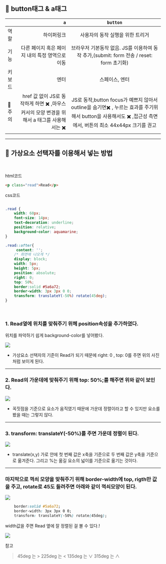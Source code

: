 

## 🔔   button태그 & a태그


||`a`|`button`|
|:---|---:|:---:|
|역할|하이퍼링크|사용자의 동작 실행을 위한 트리거|
|기능|다른 페이지 혹은 페이지 내의 특정 영역으로 이동|브라우저 기본동작 없음. JS를 이용하여 동작 추가,(submit: form 전송 / reset: form 초기화)|
|키보드 |엔터|스페이스, 엔터|
|📌 주의  |href 값 없이 JS로 동작하게 하면 ✖️ ,마우스커서의 모양 변경을 위해서 a 태그를 사용해서는 ✖️  |JS로 동작,button focus가 예쁘지 않아서 outline을 숨기면✖️  , 누르는 효과를 주기위해서 button을 사용해서도 ✖️ ,접근성 측면에서, 버튼의 최소 44x44px 크기를 권고|






-----


## 🌈 가상요소 선택자를 이용해서 넣는 방법

<br/>

html코드
```html
<p class="read">Read</p>
```
css코드
```css

.read {
 	width: 60px;
    font-size: 14px;
    text-decoration: underline;
    position: relative;
    background-color: aquamarine;
}

.read::after{
     content: '';
    /* 화면에 나오게 */
    display: block;
    width: 5px;
    height: 5px;
    position: absolute;
    right: 0;
    top: 50%;
    border:solid #5a6a72; 
    border-width: 3px 3px 0 0;
    transform: translateY(-50%) rotate(45deg); 
}
```

<br/>

### 1. Read옆에 위치를 맞춰주기 위헤 position속성을 추가하였다.
위치를 파악하기 쉽게 background-color를 넣어봤다.

![](https://velog.velcdn.com/images/cocorig/post/c5b0a0cf-4f17-4789-853c-fa8afef52773/image.png)

- 가상요소 선택자의 기준이 Read가 되기 때문에   right: 0 , top: 0를 주면 위의 사진처럼 보이게 된다.


---
### 2. Read의 가운데에 맞춰주기 위해  top: 50%;를 해주면 위와 같이 보인다.
![](https://velog.velcdn.com/images/cocorig/post/69caa087-b616-4a6e-b721-6b02380dc77e/image.png)

  
- 꼭짓점을 기준으로 요소가 움직였기 때문에 가운데 정렬이라고 할 수 있지만 요소를 봤을 때는 그렇지 않다.




-----

### 3. transform: translateY(-50%)를 주면 가운데 정렬이 된다.
![](https://velog.velcdn.com/images/cocorig/post/bb8d3652-35bc-4f9e-867d-1c2ec2d400d6/image.png)

- translate(x,y) 가로 안에 첫 번째 값은 x축을 기준으로 두 번째 값은 y축을 기준으로 옮겨준다.
그리고 %는 옮길 요소의 넓이를 기준으로 옮기는 것이다.

----

### 마지막으로 꺽쇠 모양을 맞춰주기 위해  border-width에 top, rigth만 값을 주고, rotate로 45도 돌려주면 아래와 같이 꺽쇠모양이 된다.
  

![](https://velog.velcdn.com/images/cocorig/post/b5c16000-581c-4e88-a6a6-2aa1cc792b2e/image.png)

```css
	border:solid #5a6a72; 
    border-width: 3px 3px 0 0;
    transform: translateY(-50%) rotate(45deg); 
```
 width값을 주면 Read 옆에 잘 정렬된 걸 볼 수 있다.!
 
![](https://velog.velcdn.com/images/cocorig/post/b858f6b7-e276-405b-a9c9-af7239db692a/image.png)



참고
>45deg 는 >
225deg 는 <
135deg 는 ∨
315deg 는 ∧
